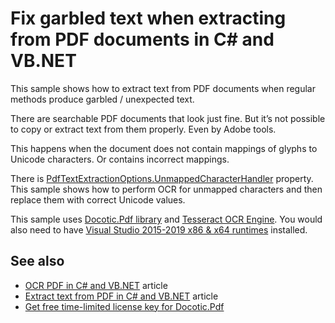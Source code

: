 # Fix garbled text when extracting from PDF documents in C# and VB.NET
This sample shows how to extract text from PDF documents when regular methods produce garbled / unexpected text. 

There are searchable PDF documents that look just fine. But it’s not possible to copy or extract text from them properly. Even by Adobe tools. 

This happens when the document does not contain mappings of glyphs to Unicode characters. Or contains incorrect mappings.

There is [PdfTextExtractionOptions.UnmappedCharacterHandler](https://bitmiracle.com/pdf-library/api/pdftextextractionoptions-unmappedcharacterhandler) property. This sample shows how to perform OCR for unmapped characters and then replace them with correct Unicode values.

This sample uses [Docotic.Pdf library](https://bitmiracle.com/pdf-library/) and [Tesseract OCR Engine](https://github.com/charlesw/tesseract). You would also need to have [Visual Studio 2015-2019 x86 & x64 runtimes](https://support.microsoft.com/en-us/help/2977003/the-latest-supported-visual-c-downloads) installed.

## See also
* [OCR PDF in C# and VB.NET](https://bitmiracle.com/blog/ocr-pdf-in-net) article
* [Extract text from PDF in C# and VB.NET](https://bitmiracle.com/blog/extract-text-from-pdf-in-net) article
* [Get free time-limited license key for Docotic.Pdf](https://bitmiracle.com/pdf-library/download-pdf-library.aspx)